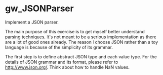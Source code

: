# gw_JSONParser
Implement a JSON parser.

The main purpose of this exercise is to get myself better understand parsing techniques. It's not meant to be a serious implementation as there are a lot of good ones already. The reason I choose JSON rather than a toy language is because of the simplicity of its grammar.

The first step is to define abstract JSON type and each value type. For the details of JSON grammar and its format, please refer to http://www.json.org/. Think about how to handle NaN values.

